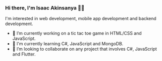 ### Hi there, I'm Isaac Akinsanya 👋🏾

I'm interested in web development, mobile app development and backend development.

- 🔭 I’m currently working on a tic tac toe game in HTML/CSS and JavaScript.
- 🌱 I'm currently learning C#, JavaScript and MongoDB.
- 👯 I’m looking to collaborate on any project that involves C#, JavaScript and Flutter.

<!--
**IsaacAkin/IsaacAkin** is a ✨ _special_ ✨ repository because its `README.md` (this file) appears on your GitHub profile.

Here are some ideas to get you started:

- 🔭 I’m currently working on ...
- 🌱 I’m currently learning ...
- 👯 I’m looking to collaborate on ...
- 🤔 I’m looking for help with ...
- 💬 Ask me about ...
- 📫 How to reach me: ...
- 😄 Pronouns: ...
- ⚡ Fun fact: ...
-->

